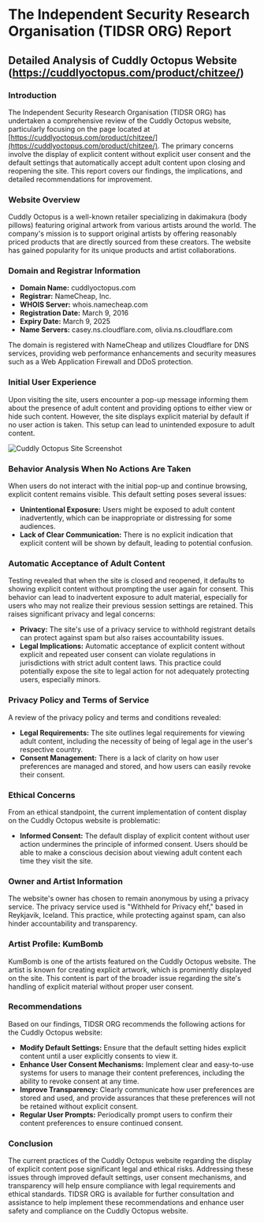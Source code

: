 
The Independent Security Research Organisation (TIDSR ORG) Report
=================================================================

Detailed Analysis of Cuddly Octopus Website (https://cuddlyoctopus.com/product/chitzee/)
----------------------------------------------------------------------------------------

### Introduction

The Independent Security Research Organisation (TIDSR ORG) has undertaken a comprehensive review of the Cuddly Octopus website, particularly focusing on the page located at [https://cuddlyoctopus.com/product/chitzee/](https://cuddlyoctopus.com/product/chitzee/). The primary concerns involve the display of explicit content without explicit user consent and the default settings that automatically accept adult content upon closing and reopening the site. This report covers our findings, the implications, and detailed recommendations for improvement.

### Website Overview

Cuddly Octopus is a well-known retailer specializing in dakimakura (body pillows) featuring original artwork from various artists around the world. The company's mission is to support original artists by offering reasonably priced products that are directly sourced from these creators. The website has gained popularity for its unique products and artist collaborations.

### Domain and Registrar Information

*   **Domain Name:** cuddlyoctopus.com
*   **Registrar:** NameCheap, Inc.
*   **WHOIS Server:** whois.namecheap.com
*   **Registration Date:** March 9, 2016
*   **Expiry Date:** March 9, 2025
*   **Name Servers:** casey.ns.cloudflare.com, olivia.ns.cloudflare.com

The domain is registered with NameCheap and utilizes Cloudflare for DNS services, providing web performance enhancements and security measures such as a Web Application Firewall and DDoS protection.

### Initial User Experience

Upon visiting the site, users encounter a pop-up message informing them about the presence of adult content and providing options to either view or hide such content. However, the site displays explicit material by default if no user action is taken. This setup can lead to unintended exposure to adult content.

![Cuddly Octopus Site Screenshot](https://i.ibb.co/ynySkQR/Unbenannt.png)

### Behavior Analysis When No Actions Are Taken

When users do not interact with the initial pop-up and continue browsing, explicit content remains visible. This default setting poses several issues:

*   **Unintentional Exposure:** Users might be exposed to adult content inadvertently, which can be inappropriate or distressing for some audiences.
*   **Lack of Clear Communication:** There is no explicit indication that explicit content will be shown by default, leading to potential confusion.

### Automatic Acceptance of Adult Content

Testing revealed that when the site is closed and reopened, it defaults to showing explicit content without prompting the user again for consent. This behavior can lead to inadvertent exposure to adult material, especially for users who may not realize their previous session settings are retained. This raises significant privacy and legal concerns:

*   **Privacy:** The site's use of a privacy service to withhold registrant details can protect against spam but also raises accountability issues.
*   **Legal Implications:** Automatic acceptance of explicit content without explicit and repeated user consent can violate regulations in jurisdictions with strict adult content laws. This practice could potentially expose the site to legal action for not adequately protecting users, especially minors.

### Privacy Policy and Terms of Service

A review of the privacy policy and terms and conditions revealed:

*   **Legal Requirements:** The site outlines legal requirements for viewing adult content, including the necessity of being of legal age in the user's respective country.
*   **Consent Management:** There is a lack of clarity on how user preferences are managed and stored, and how users can easily revoke their consent.

### Ethical Concerns

From an ethical standpoint, the current implementation of content display on the Cuddly Octopus website is problematic:

*   **Informed Consent:** The default display of explicit content without user action undermines the principle of informed consent. Users should be able to make a conscious decision about viewing adult content each time they visit the site.

### Owner and Artist Information

The website's owner has chosen to remain anonymous by using a privacy service. The privacy service used is "Withheld for Privacy ehf," based in Reykjavik, Iceland. This practice, while protecting against spam, can also hinder accountability and transparency.

### Artist Profile: KumBomb

KumBomb is one of the artists featured on the Cuddly Octopus website. The artist is known for creating explicit artwork, which is prominently displayed on the site. This content is part of the broader issue regarding the site's handling of explicit material without proper user consent.

### Recommendations

Based on our findings, TIDSR ORG recommends the following actions for the Cuddly Octopus website:

*   **Modify Default Settings:** Ensure that the default setting hides explicit content until a user explicitly consents to view it.
*   **Enhance User Consent Mechanisms:** Implement clear and easy-to-use systems for users to manage their content preferences, including the ability to revoke consent at any time.
*   **Improve Transparency:** Clearly communicate how user preferences are stored and used, and provide assurances that these preferences will not be retained without explicit consent.
*   **Regular User Prompts:** Periodically prompt users to confirm their content preferences to ensure continued consent.

### Conclusion

The current practices of the Cuddly Octopus website regarding the display of explicit content pose significant legal and ethical risks. Addressing these issues through improved default settings, user consent mechanisms, and transparency will help ensure compliance with legal requirements and ethical standards. TIDSR ORG is available for further consultation and assistance to help implement these recommendations and enhance user safety and compliance on the Cuddly Octopus website.

